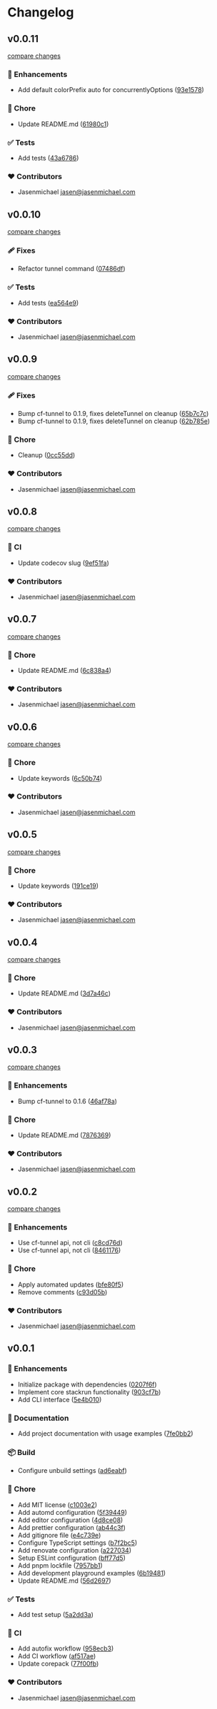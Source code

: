 # Changelog

## v0.0.11

[compare changes](https://github.com/jasenmichael/stackrun/compare/v0.0.10...v0.0.11)

### 🚀 Enhancements

- Add default colorPrefix auto for concurrentlyOptions ([93e1578](https://github.com/jasenmichael/stackrun/commit/93e1578))

### 🏡 Chore

- Update README.md ([61980c1](https://github.com/jasenmichael/stackrun/commit/61980c1))

### ✅ Tests

- Add tests ([43a6786](https://github.com/jasenmichael/stackrun/commit/43a6786))

### ❤️ Contributors

- Jasenmichael <jasen@jasenmichael.com>

## v0.0.10

[compare changes](https://github.com/jasenmichael/stackrun/compare/v0.0.9...v0.0.10)

### 🩹 Fixes

- Refactor tunnel command ([07486df](https://github.com/jasenmichael/stackrun/commit/07486df))

### ✅ Tests

- Add tests ([ea564e9](https://github.com/jasenmichael/stackrun/commit/ea564e9))

### ❤️ Contributors

- Jasenmichael <jasen@jasenmichael.com>

## v0.0.9

[compare changes](https://github.com/jasenmichael/stackrun/compare/v0.0.8...v0.0.9)

### 🩹 Fixes

- Bump cf-tunnel to 0.1.9, fixes deleteTunnel on cleanup ([65b7c7c](https://github.com/jasenmichael/stackrun/commit/65b7c7c))
- Bump cf-tunnel to 0.1.9, fixes deleteTunnel on cleanup ([62b785e](https://github.com/jasenmichael/stackrun/commit/62b785e))

### 🏡 Chore

- Cleanup ([0cc55dd](https://github.com/jasenmichael/stackrun/commit/0cc55dd))

### ❤️ Contributors

- Jasenmichael <jasen@jasenmichael.com>

## v0.0.8

[compare changes](https://github.com/jasenmichael/stackrun/compare/v0.0.7...v0.0.8)

### 🤖 CI

- Update codecov slug ([9ef51fa](https://github.com/jasenmichael/stackrun/commit/9ef51fa))

### ❤️ Contributors

- Jasenmichael <jasen@jasenmichael.com>

## v0.0.7

[compare changes](https://github.com/jasenmichael/stackrun/compare/v0.0.6...v0.0.7)

### 🏡 Chore

- Update README.md ([6c838a4](https://github.com/jasenmichael/stackrun/commit/6c838a4))

### ❤️ Contributors

- Jasenmichael <jasen@jasenmichael.com>

## v0.0.6

[compare changes](https://github.com/jasenmichael/stackrun/compare/v0.0.5...v0.0.6)

### 🏡 Chore

- Update keywords ([6c50b74](https://github.com/jasenmichael/stackrun/commit/6c50b74))

### ❤️ Contributors

- Jasenmichael <jasen@jasenmichael.com>

## v0.0.5

[compare changes](https://github.com/jasenmichael/stackrun/compare/v0.0.4...v0.0.5)

### 🏡 Chore

- Update keywords ([191ce19](https://github.com/jasenmichael/stackrun/commit/191ce19))

### ❤️ Contributors

- Jasenmichael <jasen@jasenmichael.com>

## v0.0.4

[compare changes](https://github.com/jasenmichael/stackrun/compare/v0.0.3...v0.0.4)

### 🏡 Chore

- Update README.md ([3d7a46c](https://github.com/jasenmichael/stackrun/commit/3d7a46c))

### ❤️ Contributors

- Jasenmichael <jasen@jasenmichael.com>

## v0.0.3

[compare changes](https://github.com/jasenmichael/stackrun/compare/v0.0.2...v0.0.3)

### 🚀 Enhancements

- Bump cf-tunnel to 0.1.6 ([46af78a](https://github.com/jasenmichael/stackrun/commit/46af78a))

### 🏡 Chore

- Update README.md ([7876369](https://github.com/jasenmichael/stackrun/commit/7876369))

### ❤️ Contributors

- Jasenmichael <jasen@jasenmichael.com>

## v0.0.2

[compare changes](https://github.com/jasenmichael/stackrun/compare/v0.0.1...v0.0.2)

### 🚀 Enhancements

- Use cf-tunnel api, not cli ([c8cd76d](https://github.com/jasenmichael/stackrun/commit/c8cd76d))
- Use cf-tunnel api, not cli ([8461176](https://github.com/jasenmichael/stackrun/commit/8461176))

### 🏡 Chore

- Apply automated updates ([bfe80f5](https://github.com/jasenmichael/stackrun/commit/bfe80f5))
- Remove comments ([c93d05b](https://github.com/jasenmichael/stackrun/commit/c93d05b))

### ❤️ Contributors

- Jasenmichael <jasen@jasenmichael.com>

## v0.0.1

### 🚀 Enhancements

- Initialize package with dependencies ([0207f6f](https://github.com/jasenmichael/stackrun/commit/0207f6f))
- Implement core stackrun functionality ([903cf7b](https://github.com/jasenmichael/stackrun/commit/903cf7b))
- Add CLI interface ([5e4b010](https://github.com/jasenmichael/stackrun/commit/5e4b010))

### 📖 Documentation

- Add project documentation with usage examples ([7fe0bb2](https://github.com/jasenmichael/stackrun/commit/7fe0bb2))

### 📦 Build

- Configure unbuild settings ([ad6eabf](https://github.com/jasenmichael/stackrun/commit/ad6eabf))

### 🏡 Chore

- Add MIT license ([c1003e2](https://github.com/jasenmichael/stackrun/commit/c1003e2))
- Add automd configuration ([5f39449](https://github.com/jasenmichael/stackrun/commit/5f39449))
- Add editor configuration ([4d8ce08](https://github.com/jasenmichael/stackrun/commit/4d8ce08))
- Add prettier configuration ([ab44c3f](https://github.com/jasenmichael/stackrun/commit/ab44c3f))
- Add gitignore file ([e4c739e](https://github.com/jasenmichael/stackrun/commit/e4c739e))
- Configure TypeScript settings ([b7f2bc5](https://github.com/jasenmichael/stackrun/commit/b7f2bc5))
- Add renovate configuration ([a227034](https://github.com/jasenmichael/stackrun/commit/a227034))
- Setup ESLint configuration ([bff77d5](https://github.com/jasenmichael/stackrun/commit/bff77d5))
- Add pnpm lockfile ([7957bb1](https://github.com/jasenmichael/stackrun/commit/7957bb1))
- Add development playground examples ([6b19481](https://github.com/jasenmichael/stackrun/commit/6b19481))
- Update README.md ([56d2697](https://github.com/jasenmichael/stackrun/commit/56d2697))

### ✅ Tests

- Add test setup ([5a2dd3a](https://github.com/jasenmichael/stackrun/commit/5a2dd3a))

### 🤖 CI

- Add autofix workflow ([958ecb3](https://github.com/jasenmichael/stackrun/commit/958ecb3))
- Add CI workflow ([af517ae](https://github.com/jasenmichael/stackrun/commit/af517ae))
- Update corepack ([77f00fb](https://github.com/jasenmichael/stackrun/commit/77f00fb))

### ❤️ Contributors

- Jasenmichael <jasen@jasenmichael.com>

